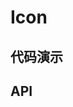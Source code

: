<script setup>
  import IconA from './Components/Icon/demo/index-a.vue'
  import IconB from './Components/Icon/demo/index-b.vue'
</script>

# Icon

<ContainerBox title="介绍">
<template #desc>
有字体图标的特点，不会被拖拽，自带鼠标悬浮效果及悬浮提示
</template>
</ContainerBox>

<ContainerBox title="下载并引入">
<template #desc>

[下载组件包及当前组件的所有案例](https://gitee.com/lengyibai/lib3-component-packages/raw/master/Lib/static/LibIcon.zip)

引入参考 [引入组件](/Components/base/start.html)
</template>
</ContainerBox>

## 代码演示

<ContainerBox title="基础用法">
<div class="demoBox">
<IconA />
</div>

<ShowCode>
<template #codes>

```vue
<template>
  <div class="demo">
    爱
    <LibIcon :imgUrl="love" title="爱心" left="0.5em" right="0.5em" />心
  </div>
</template>
<script setup lang="ts">
import love from './img/love.svg';
</script>
<style scoped>
.demo {
  display: flex;
  justify-content: center;
  align-items: center;
  width: 100%;
  font-size: 25px;
}
</style>
```

</template>
</ShowCode>
</ContainerBox>

<ContainerBox title="自定义样式">
<template #desc>
悬浮切换图标
</template>

<div class="demoBox">
<IconB />
</div>

<ShowCode>
<template #codes>

```vue
<template>
  <div class="demo">
    滑
    <LibIcon :imgUrl="a" :imgUrlHover="b" title="滑稽" size="10vw" left="0.5em" right="0.5em" />稽
  </div>
</template>
<script setup lang="ts">
import a from './img/a.svg';
import b from './img/b.svg';
</script>
<style scoped>
.demo {
  display: flex;
  justify-content: center;
  align-items: center;
  width: 100%;
  font-size: 7.5vw;
}
</style>
```

</template>
</ShowCode>
</ContainerBox>

## API

<ContainerBox title="Props">
<template #desc>

| 参数                           | 说明                                              | 类型   | 默认值 |
| ------------------------------ | ------------------------------------------------- | ------ | ------ |
| imgUrl                         | 图标，引入本地图片请使用`require('路径')`         | 未知   | -      |
| imgUrlHover                    | 悬浮后的图标，引入本地图片请使用`require('路径')` | 未知   | -      |
| title                          | 悬浮提示                                          | String | -      |
| size                           | 图标大小                                          | String | 25px   |
| top \| left \| bottom \| right | 图标外边距                                        | String | 0px    |

</template>
</ContainerBox>
